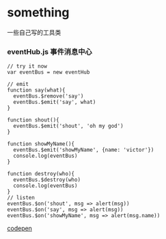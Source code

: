 # something
一些自己写的工具类

### eventHub.js 事件消息中心
```
// try it now
var eventBus = new eventHub

// emit
function say(what){
  eventBus.$remove('say')
  eventBus.$emit('say', what)
}

function shout(){
  eventBus.$emit('shout', 'oh my god')
}

function showMyName(){
  eventBus.$emit('showMyName', {name: 'victor'})
  console.log(eventBus)
}

function destroy(who){
  eventBus.$destroy(who)
  console.log(eventBus)
}
// listen
eventBus.$on('shout', msg => alert(msg))
eventBus.$on('say', msg => alert(msg))
eventBus.$on('showMyName', msg => alert(msg.name))

```
[codepen](https://codepen.io/biggerv/pen/vrKmbz)
